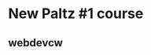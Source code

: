 # New Paltz #1 course
## webdevcw
<!--
I’m a Computer Science major. I transferred to SUNY New Paltz after completing an Associate’s Degree in Computer Science at SUNY Westchester CC. I also completed an Associate’s Degree in Cybersecurity. I've taken Computer Science 1,2,3, Computer Architecture and Operating Systems. The remaining programming classes I have left to take at New Paltz are the Compiler class, Projects, and Object Oriented Programming. I completed a project using an Apache Tomcat webserver to let users select a soccer team from a menu and receive the roster. The roster would be copied from a table in the HTML content on the soccer team’s Wikipedia page.
I hope to use the knowledge gained in this course to improve my ability to create my own web-based projects for my resume and also for the Projects class next semester. Specifically, I am looking forward to learning more about cloud computing and integrating other technologies into my websites, rather than mainly only static content. Additionally, I am also looking forward to learn how to properly secure a public facing web server. My goal is to create an image host and storage server.
-->